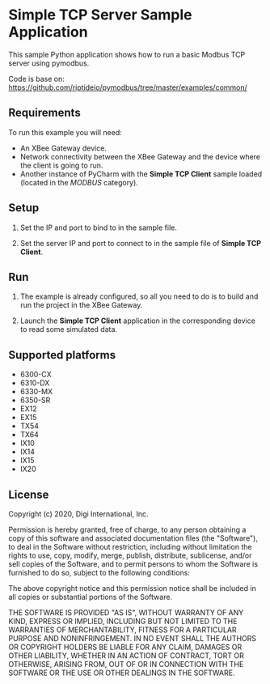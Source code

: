 Simple TCP Server Sample Application
====================================

This sample Python application shows how to run a basic Modbus TCP server using
pymodbus.

Code is base on:
https://github.com/riptideio/pymodbus/tree/master/examples/common/

Requirements
------------
To run this example you will need:

* An XBee Gateway device.
* Network connectivity between the XBee Gateway and the device where the client
  is going to run.
* Another instance of PyCharm with the **Simple TCP Client** sample loaded
  (located in the *MODBUS* category).

Setup
-----
1. Set the IP and port to bind to in the sample file.

2. Set the server IP and port to connect to in the sample file of
   **Simple TCP Client**.

Run
---
1. The example is already configured, so all you need to do is to build and run
   the project in the XBee Gateway.

2. Launch the **Simple TCP Client** application in the corresponding device to
   read some simulated data.

Supported platforms
-------------------
* 6300-CX
* 6310-DX
* 6330-MX
* 6350-SR
* EX12
* EX15
* TX54
* TX64
* IX10
* IX14
* IX15
* IX20

License
-------
Copyright (c) 2020, Digi International, Inc.

Permission is hereby granted, free of charge, to any person obtaining a copy
of this software and associated documentation files (the "Software"), to deal
in the Software without restriction, including without limitation the rights
to use, copy, modify, merge, publish, distribute, sublicense, and/or sell
copies of the Software, and to permit persons to whom the Software is
furnished to do so, subject to the following conditions:

The above copyright notice and this permission notice shall be included in all
copies or substantial portions of the Software.

THE SOFTWARE IS PROVIDED "AS IS", WITHOUT WARRANTY OF ANY KIND, EXPRESS OR
IMPLIED, INCLUDING BUT NOT LIMITED TO THE WARRANTIES OF MERCHANTABILITY,
FITNESS FOR A PARTICULAR PURPOSE AND NONINFRINGEMENT. IN NO EVENT SHALL THE
AUTHORS OR COPYRIGHT HOLDERS BE LIABLE FOR ANY CLAIM, DAMAGES OR OTHER
LIABILITY, WHETHER IN AN ACTION OF CONTRACT, TORT OR OTHERWISE, ARISING FROM,
OUT OF OR IN CONNECTION WITH THE SOFTWARE OR THE USE OR OTHER DEALINGS IN THE
SOFTWARE.
